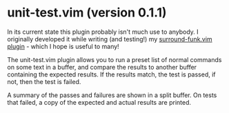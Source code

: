 # unit-test.vim (version 0.1.1)
In its current state this plugin probably isn't much use to anybody. I
originally developed it while writing (and testing!) my [surround-funk.vim
plugin](https://github.com/Matt-A-Bennett/surround-funk.vim) - which I hope is
useful to many! 

The unit-test.vim plugin allows you to run a preset list of normal commands on
some text in a buffer, and compare the results to another buffer containing the
expected results. If the results match, the test is passed, if not, then the
test is failed.

A summary of the passes and failures are shown in a split buffer. On tests that
failed, a copy of the expected and actual results are printed.
